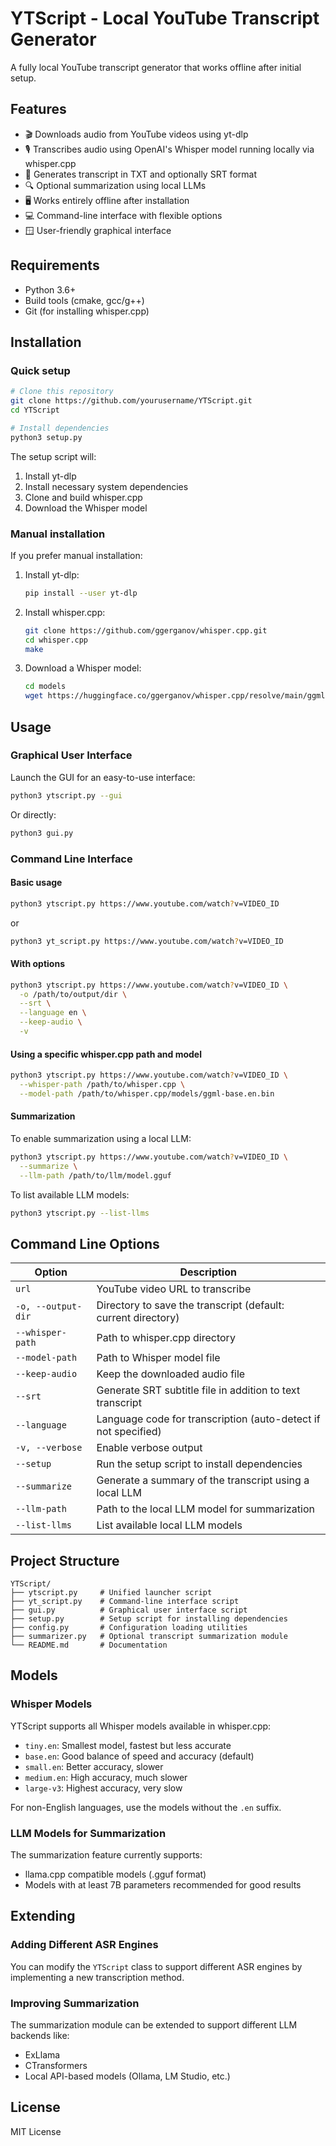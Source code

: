 # YTScript - Local YouTube Transcript Generator

A fully local YouTube transcript generator that works offline after initial setup.

## Features

- 🎬 Downloads audio from YouTube videos using yt-dlp
- 🎙️ Transcribes audio using OpenAI's Whisper model running locally via whisper.cpp
- 📝 Generates transcript in TXT and optionally SRT format
- 🔍 Optional summarization using local LLMs
- 🖥️ Works entirely offline after installation
- 💻 Command-line interface with flexible options
- 🪟 User-friendly graphical interface

## Requirements

- Python 3.6+
- Build tools (cmake, gcc/g++)
- Git (for installing whisper.cpp)

## Installation

### Quick setup

```bash
# Clone this repository
git clone https://github.com/yourusername/YTScript.git
cd YTScript

# Install dependencies
python3 setup.py
```

The setup script will:
1. Install yt-dlp
2. Install necessary system dependencies
3. Clone and build whisper.cpp
4. Download the Whisper model

### Manual installation

If you prefer manual installation:

1. Install yt-dlp:
   ```bash
   pip install --user yt-dlp
   ```

2. Install whisper.cpp:
   ```bash
   git clone https://github.com/ggerganov/whisper.cpp.git
   cd whisper.cpp
   make
   ```

3. Download a Whisper model:
   ```bash
   cd models
   wget https://huggingface.co/ggerganov/whisper.cpp/resolve/main/ggml-base.en.bin
   ```

## Usage

### Graphical User Interface

Launch the GUI for an easy-to-use interface:

```bash
python3 ytscript.py --gui
```

Or directly:

```bash
python3 gui.py
```

### Command Line Interface

#### Basic usage

```bash
python3 ytscript.py https://www.youtube.com/watch?v=VIDEO_ID
```

or

```bash
python3 yt_script.py https://www.youtube.com/watch?v=VIDEO_ID
```

#### With options

```bash
python3 ytscript.py https://www.youtube.com/watch?v=VIDEO_ID \
  -o /path/to/output/dir \
  --srt \
  --language en \
  --keep-audio \
  -v
```

#### Using a specific whisper.cpp path and model

```bash
python3 ytscript.py https://www.youtube.com/watch?v=VIDEO_ID \
  --whisper-path /path/to/whisper.cpp \
  --model-path /path/to/whisper.cpp/models/ggml-base.en.bin
```

#### Summarization

To enable summarization using a local LLM:

```bash
python3 ytscript.py https://www.youtube.com/watch?v=VIDEO_ID \
  --summarize \
  --llm-path /path/to/llm/model.gguf
```

To list available LLM models:

```bash
python3 ytscript.py --list-llms
```

## Command Line Options

| Option | Description |
|--------|-------------|
| `url` | YouTube video URL to transcribe |
| `-o, --output-dir` | Directory to save the transcript (default: current directory) |
| `--whisper-path` | Path to whisper.cpp directory |
| `--model-path` | Path to Whisper model file |
| `--keep-audio` | Keep the downloaded audio file |
| `--srt` | Generate SRT subtitle file in addition to text transcript |
| `--language` | Language code for transcription (auto-detect if not specified) |
| `-v, --verbose` | Enable verbose output |
| `--setup` | Run the setup script to install dependencies |
| `--summarize` | Generate a summary of the transcript using a local LLM |
| `--llm-path` | Path to the local LLM model for summarization |
| `--list-llms` | List available local LLM models |

## Project Structure

```
YTScript/
├── ytscript.py     # Unified launcher script
├── yt_script.py    # Command-line interface script
├── gui.py          # Graphical user interface script
├── setup.py        # Setup script for installing dependencies
├── config.py       # Configuration loading utilities
├── summarizer.py   # Optional transcript summarization module
└── README.md       # Documentation
```

## Models

### Whisper Models

YTScript supports all Whisper models available in whisper.cpp:

- `tiny.en`: Smallest model, fastest but less accurate
- `base.en`: Good balance of speed and accuracy (default)
- `small.en`: Better accuracy, slower
- `medium.en`: High accuracy, much slower
- `large-v3`: Highest accuracy, very slow

For non-English languages, use the models without the `.en` suffix.

### LLM Models for Summarization

The summarization feature currently supports:
- llama.cpp compatible models (.gguf format)
- Models with at least 7B parameters recommended for good results

## Extending

### Adding Different ASR Engines

You can modify the `YTScript` class to support different ASR engines by implementing a new transcription method.

### Improving Summarization

The summarization module can be extended to support different LLM backends like:
- ExLlama
- CTransformers
- Local API-based models (Ollama, LM Studio, etc.)

## License

MIT License
